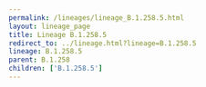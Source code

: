 ```yaml
---
permalink: /lineages/lineage_B.1.258.5.html
layout: lineage_page
title: Lineage B.1.258.5
redirect_to: ../lineage.html?lineage=B.1.258.5
lineage: B.1.258.5
parent: B.1.258
children: ['B.1.258.5']
---
```

